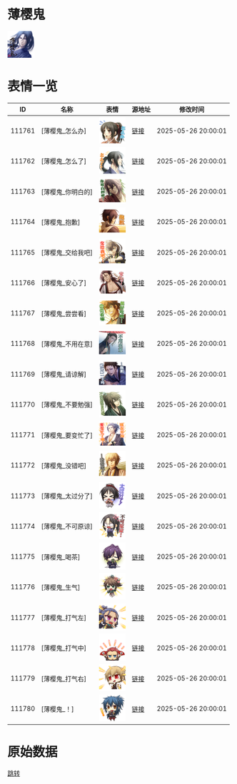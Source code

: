 # 薄樱鬼

<img src="./cover.png" height="60" alt="cover" />

# 表情一览

|ID|名称|表情|源地址|修改时间|
|----|----|----|----|----|
|111761|[薄樱鬼_怎么办]|<img src="./pic/111761_%5B薄樱鬼_怎么办%5D.png" height="60" alt="怎么办"/>|[链接](https://i0.hdslb.com/bfs/garb/9299ae7c3623b952dfcb1cb9d614f196d68b7322.png)|2025-05-26 20:00:01|
|111762|[薄樱鬼_怎么了]|<img src="./pic/111762_%5B薄樱鬼_怎么了%5D.png" height="60" alt="怎么了"/>|[链接](https://i0.hdslb.com/bfs/garb/48197ee8ed419dcc89efe33c938768f13155e807.png)|2025-05-26 20:00:01|
|111763|[薄樱鬼_你明白的]|<img src="./pic/111763_%5B薄樱鬼_你明白的%5D.png" height="60" alt="你明白的"/>|[链接](https://i0.hdslb.com/bfs/garb/f2c300a4f0a2c71c167d8eca52307bcf9d700450.png)|2025-05-26 20:00:01|
|111764|[薄樱鬼_抱歉]|<img src="./pic/111764_%5B薄樱鬼_抱歉%5D.png" height="60" alt="抱歉"/>|[链接](https://i0.hdslb.com/bfs/garb/57985ce100f64cf089c0d2e963d926290a22abb9.png)|2025-05-26 20:00:01|
|111765|[薄樱鬼_交给我吧]|<img src="./pic/111765_%5B薄樱鬼_交给我吧%5D.png" height="60" alt="交给我吧"/>|[链接](https://i0.hdslb.com/bfs/garb/26c5dddebc2938b1412a88231d8b5288136a5359.png)|2025-05-26 20:00:01|
|111766|[薄樱鬼_安心了]|<img src="./pic/111766_%5B薄樱鬼_安心了%5D.png" height="60" alt="安心了"/>|[链接](https://i0.hdslb.com/bfs/garb/c5dbcbda916df8a5c02216ea7f6c54e9cb53c8a2.png)|2025-05-26 20:00:01|
|111767|[薄樱鬼_尝尝看]|<img src="./pic/111767_%5B薄樱鬼_尝尝看%5D.png" height="60" alt="尝尝看"/>|[链接](https://i0.hdslb.com/bfs/garb/d4a7fd436f25c7726cdb6d69e755c6da1a92920b.png)|2025-05-26 20:00:01|
|111768|[薄樱鬼_不用在意]|<img src="./pic/111768_%5B薄樱鬼_不用在意%5D.png" height="60" alt="不用在意"/>|[链接](https://i0.hdslb.com/bfs/garb/9b946614e91ddee17d6f17ae2fe4a9e90133b12d.png)|2025-05-26 20:00:01|
|111769|[薄樱鬼_请谅解]|<img src="./pic/111769_%5B薄樱鬼_请谅解%5D.png" height="60" alt="请谅解"/>|[链接](https://i0.hdslb.com/bfs/garb/f0c3c4a56e1b89cc3308d608fc39c9e0524f26e3.png)|2025-05-26 20:00:01|
|111770|[薄樱鬼_不要勉强]|<img src="./pic/111770_%5B薄樱鬼_不要勉强%5D.png" height="60" alt="不要勉强"/>|[链接](https://i0.hdslb.com/bfs/garb/da73b6598072cfe5125dd3fb0edb1ce4928b083b.png)|2025-05-26 20:00:01|
|111771|[薄樱鬼_要变忙了]|<img src="./pic/111771_%5B薄樱鬼_要变忙了%5D.png" height="60" alt="要变忙了"/>|[链接](https://i0.hdslb.com/bfs/garb/3c6d8840e77683b654a3572e28ab0a641cd93423.png)|2025-05-26 20:00:01|
|111772|[薄樱鬼_没错吧]|<img src="./pic/111772_%5B薄樱鬼_没错吧%5D.png" height="60" alt="没错吧"/>|[链接](https://i0.hdslb.com/bfs/garb/77839c47ed183dfd02d9ba9622b130dd5f1849b9.png)|2025-05-26 20:00:01|
|111773|[薄樱鬼_太过分了]|<img src="./pic/111773_%5B薄樱鬼_太过分了%5D.png" height="60" alt="太过分了"/>|[链接](https://i0.hdslb.com/bfs/garb/276e1fd55dd0a06a07e6ba1deb236efe6d97306a.png)|2025-05-26 20:00:01|
|111774|[薄樱鬼_不可原谅]|<img src="./pic/111774_%5B薄樱鬼_不可原谅%5D.png" height="60" alt="不可原谅"/>|[链接](https://i0.hdslb.com/bfs/garb/cca759fe8ac616c045b222fb400c7bc10016fc0f.png)|2025-05-26 20:00:01|
|111775|[薄樱鬼_喝茶]|<img src="./pic/111775_%5B薄樱鬼_喝茶%5D.png" height="60" alt="喝茶"/>|[链接](https://i0.hdslb.com/bfs/garb/e1ed3441ae2d0d5d8f2e5dd80950f488f558a167.png)|2025-05-26 20:00:01|
|111776|[薄樱鬼_生气]|<img src="./pic/111776_%5B薄樱鬼_生气%5D.png" height="60" alt="生气"/>|[链接](https://i0.hdslb.com/bfs/garb/fb68c7fa9e0525344d998c419f7ff17361fd934a.png)|2025-05-26 20:00:01|
|111777|[薄樱鬼_打气左]|<img src="./pic/111777_%5B薄樱鬼_打气左%5D.png" height="60" alt="打气左"/>|[链接](https://i0.hdslb.com/bfs/garb/679d1f783c2262dd6c8d6fdf29861b6dce6e9180.png)|2025-05-26 20:00:01|
|111778|[薄樱鬼_打气中]|<img src="./pic/111778_%5B薄樱鬼_打气中%5D.png" height="60" alt="打气中"/>|[链接](https://i0.hdslb.com/bfs/garb/08def1953ff4639176034da3d933c0c44b1bfc5b.png)|2025-05-26 20:00:01|
|111779|[薄樱鬼_打气右]|<img src="./pic/111779_%5B薄樱鬼_打气右%5D.png" height="60" alt="打气右"/>|[链接](https://i0.hdslb.com/bfs/garb/2a2dd9ff063f70cfa20ce7845df9f4bf0d4a82fb.png)|2025-05-26 20:00:01|
|111780|[薄樱鬼_！]|<img src="./pic/111780_%5B薄樱鬼_！%5D.png" height="60" alt="！"/>|[链接](https://i0.hdslb.com/bfs/garb/a5dc5c081b21eb7e8bbc464ded44e9237694840a.png)|2025-05-26 20:00:01|

# 原始数据

[跳转](./raw.json)

